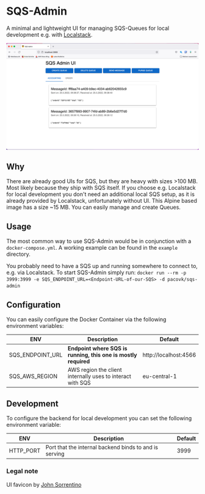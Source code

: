 # SQS-Admin # 

A minimal and lightweight UI for managing SQS-Queues for local development e.g. with [Localstack](https://localstack.cloud/).

![Sqs-Admin](screenshot.png)

## Why ##
There are already good UIs for SQS, but they are heavy with sizes >100 MB. Most likely because they ship with SQS itself.
If you choose e.g. Localstack for local development you don't need an additional local SQS setup, as it is already
provided by Localstack, unfortunately without UI.
This Alpine based image has a size ~15 MB. You can easily manage and create Queues.

## Usage ##

The most common way to use SQS-Admin would be in conjunction with a ``docker-compose.yml``.
A working example can be found in the ``example`` directory.

You probably need to have a SQS up and running somewhere to connect to, e.g. via Localstack.
To start SQS-Admin simply run:
``
docker run --rm -p 3999:3999 -e SQS_ENDPOINT_URL=<Endpoint-URL-of-our-SQS> -d pacovk/sqs-admin
``

## Configuration ##

You can easily configure the Docker Container via the following environment variables:

| ENV              | Description                                                    | Default               |
|------------------|----------------------------------------------------------------|-----------------------|
| SQS_ENDPOINT_URL | **Endpoint where SQS is running, this one is mostly required** | http://localhost:4566 |
| SQS_AWS_REGION   | AWS region the client internally uses to interact with SQS     | eu-central-1          |

## Development ##

To configure the backend for local development you can set the following environment variable:

| ENV              | Description                                                    | Default               |
|------------------|----------------------------------------------------------------|-----------------------|
| HTTP_PORT        | Port that the internal backend binds to and is serving         | 3999                  |

### Legal note ### 

UI favicon by [John Sorrentino](https://favicon.io/emoji-favicons/cowboy-hat-face)